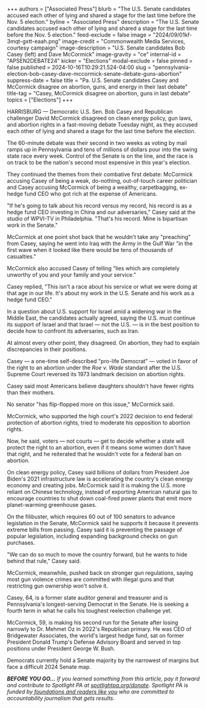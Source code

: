 +++
authors = ["Associated Press"]
blurb = "The U.S. Senate candidates accused each other of lying and shared a stage for the last time before the Nov. 5 election."
byline = "Associated Press"
description = "The U.S. Senate candidates accused each other of lying and shared a stage for the last time before the Nov. 5 election."
feed-exclude = false
image = "2024/09/01kf-3mqt-gxtt-eaah.png"
image-credit = "Commonwealth Media Services, courtesy campaign"
image-description = "U.S. Senate candidates Bob Casey (left) and Dave McCormick"
image-gravity = "ce"
internal-id = "APSEN2DEBATE24"
kicker = "Elections"
modal-exclude = false
pinned = false
published = 2024-10-16T10:29:21.524-04:00
slug = "pennsylvania-election-bob-casey-dave-mccormick-senate-debate-guns-abortion"
suppress-date = false
title = "Pa. U.S. Senate candidates Casey and McCormick disagree on abortion, guns, and energy in their last debate"
title-tag = "Casey, McCormick disagree on abortion, guns in last debate"
topics = ["Elections"]
+++

HARRISBURG — Democratic U.S. Sen. Bob Casey and Republican challenger David McCormick disagreed on clean energy policy, gun laws, and abortion rights in a fast-moving debate Tuesday night, as they accused each other of lying and shared a stage for the last time before the election.

The 60-minute debate was their second in two weeks as voting by mail ramps up in Pennsylvania and tens of millions of dollars pour into the swing state race every week. Control of the Senate is on the line, and the race is on track to be the nation&#39;s second most expensive in this year&#39;s election.

They continued the themes from their combative first debate: McCormick accusing Casey of being a weak, do-nothing, out-of-touch career politician and Casey accusing McCormick of being a wealthy, carpetbagging, ex-hedge fund CEO who got rich at the expense of Americans.

&#34;If he&#39;s going to talk about his record versus my record, his record is as a hedge fund CEO investing in China and our adversaries,&#34; Casey said at the studio of WPVI-TV in Philadelphia. &#34;That&#39;s his record. Mine is bipartisan work in the Senate.&#34;

McCormick at one point shot back that he wouldn&#39;t take any &#34;preaching&#34; from Casey, saying he went into Iraq with the Army in the Gulf War &#34;in the first wave when it looked like there would be tens of thousands of casualties.&#34;

McCormick also accused Casey of telling &#34;lies which are completely unworthy of you and your family and your service.&#34;

Casey replied, &#34;This isn&#39;t a race about his service or what we were doing at that age in our life. It&#39;s about my work in the U.S. Senate and his work as a hedge fund CEO.&#34;

In a question about U.S. support for Israel amid a widening war in the Middle East, the candidates actually agreed, saying the U.S. must continue its support of Israel and that Israel — not the U.S. — is in the best position to decide how to confront its adversaries, such as Iran.

At almost every other point, they disagreed. On abortion, they had to explain discrepancies in their positions.

Casey — a one-time self-described &#34;pro-life Democrat&#34; — voted in favor of the right to an abortion under the <em>Roe v. Wade</em> standard after the U.S. Supreme Court reversed its 1973 landmark decision on abortion rights.

Casey said most Americans believe daughters shouldn&#39;t have fewer rights than their mothers.

No senator &#34;has flip-flopped more on this issue,&#34; McCormick said.

McCormick, who supported the high court&#39;s 2022 decision to end federal protection of abortion rights, tried to moderate his opposition to abortion rights.

Now, he said, voters — not courts — get to decide whether a state will protect the right to an abortion, even if it means some women don&#39;t have that right, and he reiterated that he wouldn&#39;t vote for a federal ban on abortion.

On clean energy policy, Casey said billions of dollars from President Joe Biden&#39;s 2021 infrastructure law is accelerating the country&#39;s clean energy economy and creating jobs. McCormick said it is making the U.S. more reliant on Chinese technology, instead of exporting American natural gas to encourage countries to shut down coal-fired power plants that emit more planet-warming greenhouse gases.

On the filibuster, which requires 60 out of 100 senators to advance legislation in the Senate, McCormick said he supports it because it prevents extreme bills from passing. Casey said it is preventing the passage of popular legislation, including expanding background checks on gun purchases.

&#34;We can do so much to move the country forward, but he wants to hide behind that rule,&#34; Casey said.

McCormick, meanwhile, pushed back on stronger gun regulations, saying most gun violence crimes are committed with illegal guns and that restricting gun ownership won&#39;t solve it.

Casey, 64, is a former state auditor general and treasurer and is Pennsylvania&#39;s longest-serving Democrat in the Senate. He is seeking a fourth term in what he calls his toughest reelection challenge yet.

McCormick, 59, is making his second run for the Senate after losing narrowly to Dr. Mehmet Oz in 2022&#39;s Republican primary. He was CEO of Bridgewater Associates, the world&#39;s largest hedge fund, sat on former President Donald Trump&#39;s Defense Advisory Board and served in top positions under President George W. Bush.

Democrats currently hold a Senate majority by the narrowest of margins but face a difficult 2024 Senate map.

<strong><em>BEFORE YOU GO…</em></strong><em> If you learned something from this article, pay it forward and contribute to Spotlight PA at </em><a href="https://www.spotlightpa.org/donate"><em>spotlightpa.org/donate</em></a><em>. Spotlight PA is funded by</em><a href="https://www.spotlightpa.org/support"><em> foundations and readers like you</em></a><em> who are committed to accountability journalism that gets results.</em>

